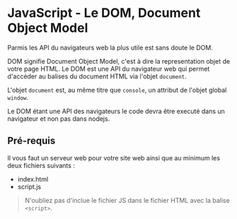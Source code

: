 # JavaScript - Le DOM, Document Object Model

Parmis les API du navigateurs web la plus utile est sans doute le DOM.

DOM signifie Document Object Model, c'est à dire la representation objet de votre page HTML.
Le DOM est une API du navigateur web qui permet d'accéder au balises du document HTML via l'objet `document`.

L'objet `document` est, au même titre que `console`, un attribut de l'objet global `window`.

Le DOM étant une API des navigateurs le code devra être executé dans un navigateur et non pas dans nodejs.


## Pré-requis
Il vous faut un serveur web pour votre site web ainsi que au minimum les deux fichiers suivants :

- index.html
- script.js

>N'oubliez pas d'inclue le fichier JS dans le fichier HTML avec la balise `<script>`.